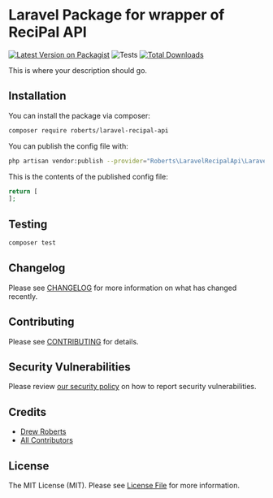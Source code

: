 # Laravel Package for wrapper of ReciPal API

[![Latest Version on Packagist](https://img.shields.io/packagist/v/roberts/laravel-recipal-api.svg?style=flat-square)](https://packagist.org/packages/roberts/laravel-recipal-api)
![Tests](https://github.com/roberts/laravel-recipal-api/workflows/Tests/badge.svg)
[![Total Downloads](https://img.shields.io/packagist/dt/roberts/laravel-recipal-api.svg?style=flat-square)](https://packagist.org/packages/roberts/laravel-recipal-api)

This is where your description should go.

## Installation

You can install the package via composer:

```bash
composer require roberts/laravel-recipal-api
```

You can publish the config file with:
```bash
php artisan vendor:publish --provider="Roberts\LaravelRecipalApi\LaravelRecipalApiServiceProvider" --tag="laravel-recipal-api-config"
```

This is the contents of the published config file:

```php
return [
];
```

## Testing

```bash
composer test
```

## Changelog

Please see [CHANGELOG](CHANGELOG.md) for more information on what has changed recently.

## Contributing

Please see [CONTRIBUTING](.github/CONTRIBUTING.md) for details.

## Security Vulnerabilities

Please review [our security policy](../../security/policy) on how to report security vulnerabilities.

## Credits

- [Drew Roberts](https://github.com/drewroberts)
- [All Contributors](../../contributors)

## License

The MIT License (MIT). Please see [License File](LICENSE.md) for more information.

